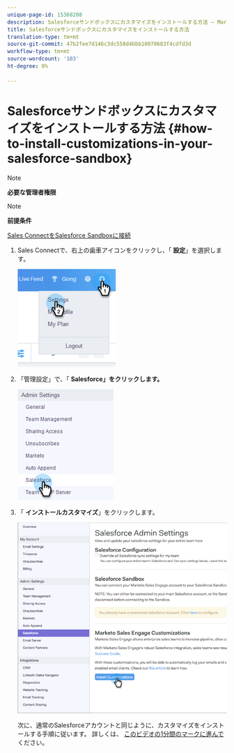 ```yaml
---
unique-page-id: 15368208
description: Salesforceサンドボックスにカスタマイズをインストールする方法 — Marketto Docs — 製品ドキュメント
title: Salesforceサンドボックスにカスタマイズをインストールする方法
translation-type: tm+mt
source-git-commit: 47b2fee7d146c3dc558d4bbb10070683f4cdfd3d
workflow-type: tm+mt
source-wordcount: '103'
ht-degree: 0%

---
```



# Salesforceサンドボックスにカスタマイズをインストールする方法 {#how-to-install-customizations-in-your-salesforce-sandbox}

>[!NOTE]
>
>**必要な管理者権限**

>[!NOTE]
>
>**前提条件**
>
>[Sales ConnectをSalesforce Sandboxに接続](http://docs.marketo.com/x/DYDq)

1. Sales Connectで、右上の歯車アイコンをクリックし、「 **設定**」を選択します。

   ![](assets/one-3.png)

1. 「管理設定」で、「 **Salesforce」をクリックします。**

   ![](assets/two-3.png)

1. 「 **インストールカスタマイズ**」をクリックします。

   ![](assets/three-3.png)

   次に、通常のSalesforceアカウントと同じように、カスタマイズをインストールする手順に従います。 詳しくは、 [このビデオの1分間のマークに進んで](http://docs.marketo.com/display/DOCS/Quick+Start+Videos+and+Tutorials#QuickStartVideosandTutorials-InstallingCustomizationsinSalesforce) ください。

